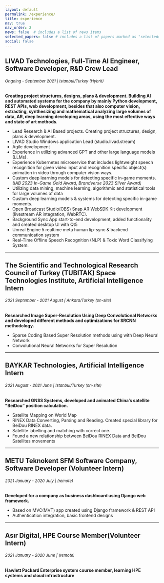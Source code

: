```yaml
---
layout: default
permalink: /experience/
title: experience
nav: true
nav_order: 2
news: false  # includes a list of news items
selected_papers: false # includes a list of papers marked as "selected={true}"
social: false  
---
```



## LIVAD Technologies, **Full-Time AI Engineer, Software Developer, R&D Crew Lead** 
######  <span style="font-size:small;"> *Ongoing - September 2021  | Istanbul/Turkey (Hybrit)* </span>



**Creating project structures, designs, plans & development. Building AI and automated systems for the company by mainly Python development, REST APIs, web development, besides that also computer vision, extracting, synthesizing and mathematical analyzing large volumes of data, AR, deep learning developing areas, using the most effective ways and state of art methods.**
- Lead Research & AI Based projects. Creating project structures, design, plans & development.
- LIVAD Studio Windows application Lead (studio.livad.stream)
- Agile development
- Experience in utilizing advanced GPT and other large language models (LLMs).
- Experience Kubernetes microservice that includes lightweight speech recognition for given video input and recognition specific object(s) animation in video through computer vision ways.
- Custom deep learning models for detecting specific in-game moments. *(IAB 2023 In-Game Gold Award, Brandverse 2023 Silver Award)*
- Utilizing data mining, machine learning, algorithmic and statistical tools for large volumes of data
- Custom deep learning models & systems for detecting specific in-game moments.
- Open Broadcast Studio(OBS) Snap AR WebSDK Kit development (livestream AR integration, WebRTC).
- Background Sync App start-to-end development, added functionality and created desktop UI with Qt5
- Unreal Engine 5 realtime meta human lip-sync & backend communication system
- Real-Time Offline Speech Recognition (NLP) & Toxic Word Classifying System.

--- 

## The Scientific and Technological Research Council of Turkey (TUBITAK) Space Technologies Institute, **Artificial Intelligence Intern** 
###### <span style="font-size:small;"> *2021 September - 2021 August  | Ankara/Turkey (on-site)* </span>
**Researched Image Super-Resolution Using Deep Convolutional Networks and developed different
methods and optimizations for SRCNN methodology.**
- Sparse Coding Based Super Resolution methods using with Deep Neural Network
- Convolutional Neural Networks for Super Resolution

--- 

## BAYKAR Technologies, **Artificial Intelligence Intern**
######   <span style="font-size:small;"> *2021 August - 2021 June  | Istanbul/Turkey (on-site)* </span> 
**Researched GNSS Systems, developed and animated China’s satellite "BeiDou” position calculation.**
- Satellite Mapping on World Map
- RINEX Data Converting, Parsing and Reading. Created special library for BeiDou RINEX data.
- Satellite labelling and matching with correct one.
- Found a new relationship between BeiDou RINEX Data and BeiDou Satellites movements

--- 


## METU Teknokent SFM Software Company, **Software Developer (Volunteer Intern)**
######   <span style="font-size:small;"> *2021 January - 2020 July  |  (remote)* </span> 
**Developed for a company as business dashboard using Django web framework.**
- Based on MVC(MVT) app created using Django framework & REST API
- Authentication integration, basic frontend designs 

---

## Asır Digital, **HPE Course Member(Volunteer Intern)**
######   <span style="font-size:small;"> *2021 January - 2020 June | (remote)* </span> 
**Hawlett Packard Enterprise system course member, learning HPE systems and cloud infrastructure**